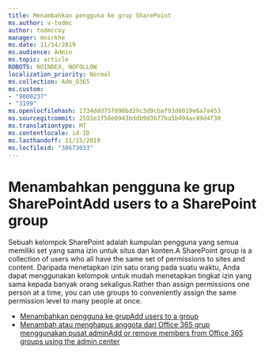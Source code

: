 ```yaml
---
title: Menambahkan pengguna ke grup SharePoint
ms.author: v-todmc
author: todmccoy
manager: mnirkhe
ms.date: 11/14/2019
ms.audience: Admin
ms.topic: article
ROBOTS: NOINDEX, NOFOLLOW
localization_priority: Normal
ms.collection: Adm_O365
ms.custom:
- "9000237"
- "3199"
ms.openlocfilehash: 1734ddd75f090bd29c3d9cbaf93d6019e6a7a453
ms.sourcegitcommit: 2591e1f56e8943bddb9d3b77ba5b494ac49d4f30
ms.translationtype: MT
ms.contentlocale: id-ID
ms.lasthandoff: 11/15/2019
ms.locfileid: "38673033"
---
```

# <a name="add-users-to-a-sharepoint-group"></a><span data-ttu-id="2b301-102">Menambahkan pengguna ke grup SharePoint</span><span class="sxs-lookup"><span data-stu-id="2b301-102">Add users to a SharePoint group</span></span>

<span data-ttu-id="2b301-103">Sebuah kelompok SharePoint adalah kumpulan pengguna yang semua memiliki set yang sama izin untuk situs dan konten.</span><span class="sxs-lookup"><span data-stu-id="2b301-103">A SharePoint group is a collection of users who all have the same set of permissions to sites and content.</span></span> <span data-ttu-id="2b301-104">Daripada menetapkan izin satu orang pada suatu waktu, Anda dapat menggunakan kelompok untuk mudah menetapkan tingkat izin yang sama kepada banyak orang sekaligus.</span><span class="sxs-lookup"><span data-stu-id="2b301-104">Rather than assign permissions one person at a time, you can use groups to conveniently assign the same permission level to many people at once.</span></span>

- [<span data-ttu-id="2b301-105">Menambahkan pengguna ke grup</span><span class="sxs-lookup"><span data-stu-id="2b301-105">Add users to a group</span></span>](https://docs.microsoft.com/sharepoint/customize-sharepoint-site-permissions#add-users-to-a-group)
- [<span data-ttu-id="2b301-106">Menambah atau menghapus anggota dari Office 365 grup menggunakan pusat admin</span><span class="sxs-lookup"><span data-stu-id="2b301-106">Add or remove members from Office 365 groups using the admin center</span></span>](https://docs.microsoft.com/office365/admin/create-groups/add-or-remove-members-from-groups?view=o365-worldwide)